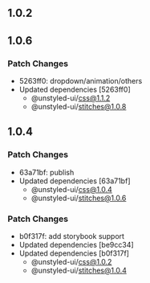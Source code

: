 ## 1.0.2

## 1.0.6

### Patch Changes

- 5263ff0: dropdown/animation/others
- Updated dependencies [5263ff0]
  - @unstyled-ui/css@1.1.2
  - @unstyled-ui/stitches@1.0.8

## 1.0.4

### Patch Changes

- 63a71bf: publish
- Updated dependencies [63a71bf]
  - @unstyled-ui/css@1.0.4
  - @unstyled-ui/stitches@1.0.6

### Patch Changes

- b0f317f: add storybook support
- Updated dependencies [be9cc34]
- Updated dependencies [b0f317f]
  - @unstyled-ui/css@1.0.2
  - @unstyled-ui/stitches@1.0.4
